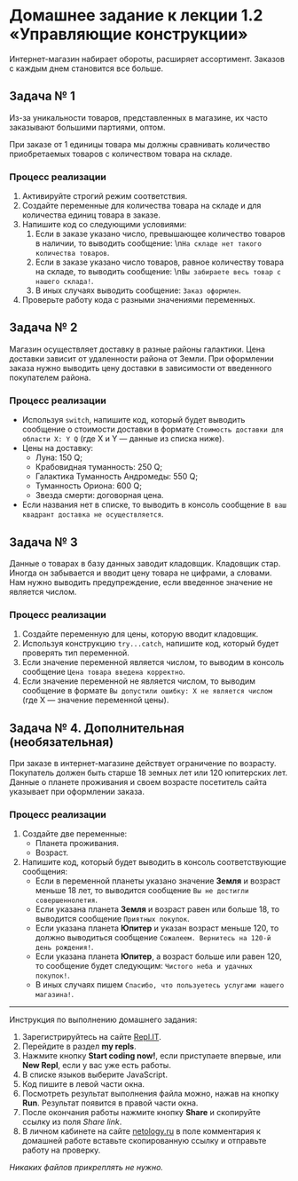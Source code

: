 # Домашнее задание к лекции 1.2 «Управляющие конструкции»

Интернет-магазин набирает обороты, расширяет ассортимент. Заказов с каждым днем становится все больше.

## Задача № 1
Из-за уникальности товаров, представленных в магазине, их часто заказывают большими партиями, оптом.

При заказе от 1 единицы товара мы должны сравнивать количество приобретаемых товаров с количеством товара на складе.

### Процесс реализации
1. Активируйте строгий режим соответствия.
2. Создайте переменные для количества товара на складе и для количества единиц товара в заказе.
3. Напишите код со следующими условиями:
    1. Если в заказе указано число, превышающее количество товаров в наличии, то выводить сообщение:
    \n`На складе нет такого  количества товаров`.
    2. Если в заказе указано число товаров, равное количеству товара на складе, то выводить сообщение:
    \n`Вы забираете весь товар c нашего склада!`.
    3. В иных случаях выводить сообщение: `Заказ оформлен`.
4. Проверьте работу кода с разными значениями переменных.

## Задача № 2
Магазин осуществляет доставку в разные районы галактики. Цена доставки зависит от удаленности района от Земли. При оформлении заказа нужно выводить цену доставки в зависимости от введенного покупателем района.

### Процесс реализации
* Используя `switch`, напишите код, который будет выводить сообщение о стоимости доставки в формате `Стоимость доставки для области X: Y Q` (где X и Y — данные из списка ниже).
* Цены на доставку:
  * Луна: 150 Q;
  * Крабовидная туманность: 250 Q;
  * Галактика Туманность Андромеды: 550 Q;
  * Туманность Ориона: 600 Q;
  * Звезда смерти: договорная цена.
* Если названия нет в списке, то выводить в консоль сообщение `В ваш квадрант доставка не осуществляется`.

## Задача № 3
Данные о товарах в базу данных заводит кладовщик. Кладовщик стар. Иногда он забывается и вводит цену товара не цифрами, а словами. Нам нужно выводить предупреждение, если введенное значение не является числом.

### Процесс реализации
1. Создайте переменную для цены, которую вводит кладовщик.
2. Используя конструкцию `try...catch`, напишите код, который будет проверять тип переменной.
3. Если значение переменной является числом, то выводим в консоль сообщение `Цена товара введена корректно`.
4. Если значение переменной не является числом, то выводим сообщение в формате `Вы допустили ошибку: X не является числом` (где Х — значение переменной цены).

## Задача № 4. Дополнительная (необязательная)
При заказе в интернет-магазине действует ограничение по возрасту. Покупатель должен быть старше 18 земных лет или 120 юпитерских лет. Данные о планете проживания и своем возрасте посетитель сайта указывает при оформлении заказа.

### Процесс реализации
1. Создайте две переменные:
   * Планета проживания.
   * Возраст.
2. Напишите код, который будет выводить в консоль соответствующие сообщения:
   * Если в переменной планеты указано значение **Земля** и возраст меньше 18 лет, то выводится сообщение `Вы не достигли совершеннолетия`.
   * Если указана планета **Земля** и возраст равен или больше 18, то выводится сообщение `Приятных покупок`.
   * Если указана планета **Юпитер** и указан возраст меньше 120, то должно выводиться сообщение `Сожалеем. Вернитесь на 120-й день рождения!`.
   * Если указана планета **Юпитер**, а возраст больше или равен 120, то сообщение будет следующим: `Чистого неба и удачных покупок!`.
   * В иных случаях пишем `Спасибо, что пользуетесь услугами нашего магазина!`.
   
---
Инструкция по выполнению домашнего задания:

1. Зарегистрируйтесь на сайте [Repl.IT](https://repl.it/).
2. Перейдите в раздел **my repls**.
3. Нажмите кнопку **Start coding now!**, если приступаете впервые, или **New Repl**, если у вас уже есть работы.
4. В списке языков выберите JavaScript.
5. Код пишите в левой части окна.
6. Посмотреть результат выполнения файла можно, нажав на кнопку **Run**. Результат появится в правой части окна.
7. После окончания работы нажмите кнопку **Share** и скопируйте ссылку из поля *Share link*.
8. В личном кабинете на сайте [netology.ru](http://netology.ru/) в поле комментария к домашней работе вставьте скопированную ссылку и отправьте работу на проверку.

*Никаких файлов прикреплять не нужно.*

